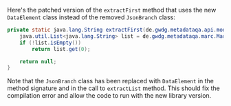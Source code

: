 Here's the patched version of the `extractFirst` method that uses the new `DataElement` class instead of the removed `JsonBranch` class:

```java
private static java.lang.String extractFirst(de.gwdg.metadataqa.api.model.pathcache.JsonPathCache cache, de.gwdg.metadataqa.api.json.DataElement branch) {
    java.util.List<java.lang.String> list = de.gwdg.metadataqa.marc.MarcFactory.extractList(cache, branch);
    if (!list.isEmpty())
        return list.get(0);

    return null;
}
```

Note that the `JsonBranch` class has been replaced with `DataElement` in the method signature and in the call to `extractList` method. This should fix the compilation error and allow the code to run with the new library version.